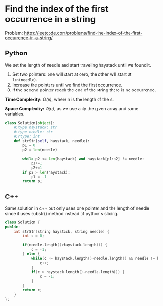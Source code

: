 # Find the index of the first occurrence in a string
Problem: https://leetcode.com/problems/find-the-index-of-the-first-occurrence-in-a-string/
## Python
We set the length of needle and start traveling haystack until we found it.

1. Set two pointers: one will start at cero, the other will start at `len(needle)`.
2. Increase the pointers until we find the first occurrence.
3. If the second pointer reach the end of the string there is no occurrence.
   
**Time Complexity:** *O(n)*, where n is the length of the s.

**Space Complexity:** *O(n)*, as we use anly the given array and some variables.
```python []
class Solution(object):
    #:type haystack: str
    #:type needle: str
    #:rtype: int
    def strStr(self, haystack, needle):
        p1 = 0
        p2 = len(needle)

        while p2 <= len(haystack) and haystack[p1:p2] != needle:
            p1+=1
            p2+=1
        if p2 > len(haystack):
            p1 = -1
        return p1 
```
## C++
Same solution in c++ but only uses one pointer and the length of needle since it uses substr() method instead of python´s slicing.
```c++
class Solution {
public:
    int strStr(string haystack, string needle) {
        int c = 0;
        
        if(needle.length()>haystack.length()) {
            c = -1;
        } else {
            while(c <= haystack.length()-needle.length() && needle != haystack.substr(c,needle.length())) {
                c++;
            }
            if(c > haystack.length()-needle.length()) {
                c = -1;
            }
        }
        return c;
    }
};
```

